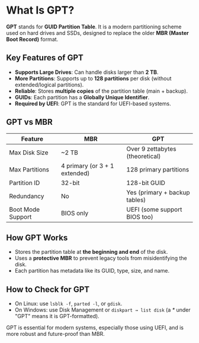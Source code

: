 # What Is GPT?

**GPT** stands for **GUID Partition Table**. It is a modern partitioning scheme used on hard drives and SSDs, designed to replace the older **MBR (Master Boot Record)** format.

## Key Features of GPT

- **Supports Large Drives**: Can handle disks larger than **2 TB**.
- **More Partitions**: Supports up to **128 partitions** per disk (without extended/logical partitions).
- **Reliable**: Stores **multiple copies** of the partition table (main + backup).
- **GUIDs**: Each partition has a **Globally Unique Identifier**.
- **Required by UEFI**: GPT is the standard for UEFI-based systems.

## GPT vs MBR

| Feature              | MBR                          | GPT                          |
|----------------------|-------------------------------|-------------------------------|
| Max Disk Size        | ~2 TB                         | Over 9 zettabytes (theoretical) |
| Max Partitions       | 4 primary (or 3 + 1 extended) | 128 primary partitions         |
| Partition ID         | 32-bit                        | 128-bit GUID                   |
| Redundancy           | No                            | Yes (primary + backup tables)  |
| Boot Mode Support    | BIOS only                     | UEFI (some support BIOS too)   |

## How GPT Works

- Stores the partition table at **the beginning and end** of the disk.
- Uses a **protective MBR** to prevent legacy tools from misidentifying the disk.
- Each partition has metadata like its GUID, type, size, and name.

## How to Check for GPT

- On Linux: use `lsblk -f`, `parted -l`, or `gdisk`.
- On Windows: use Disk Management or `diskpart → list disk` (a *\** under "GPT" means it is GPT-formatted).

GPT is essential for modern systems, especially those using UEFI, and is more robust and future-proof than MBR.
